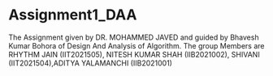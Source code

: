 # Assignment1_DAA
The Assignment given by DR. MOHAMMED JAVED and guided by Bhavesh Kumar Bohora of Design And Analysis of Algorithm.
The group Members are RHYTHM JAIN (IIT2021505), NITESH KUMAR SHAH (IIB2021002), SHIVANI (IIT2021504),ADITYA YALAMANCHI (IIB2021001)
